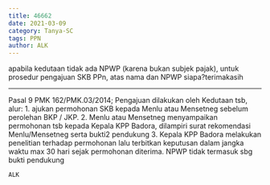 ```yaml
---
title: 46662
date: 2021-03-09
category: Tanya-SC
tags: PPN
author: ALK
---
```


apabila kedutaan tidak ada NPWP (karena bukan subjek pajak), untuk prosedur pengajuan SKB PPn, atas nama dan NPWP siapa?terimakasih

---

Pasal 9 PMK 162/PMK.03/2014; Pengajuan dilakukan oleh Kedutaan tsb, alur: 1. ajukan permohonan SKB kepada Menlu atau Mensetneg sebelum perolehan BKP / JKP. 2. Menlu atau Mensetneg menyampaikan permohonan tsb kepada Kepala KPP Badora, dilampiri surat rekomendasi Menlu/Mensetneg serta bukti2 pendukung 3. Kepala KPP Badora melakukan penelitian terhadap permohonan lalu terbitkan keputusan dalam jangka waktu max 30 hari sejak permohonan diterima. NPWP tidak termasuk sbg bukti pendukung

`ALK`
